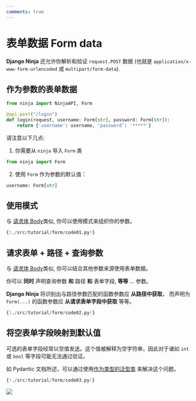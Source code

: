 ```yaml
---
comments: true
---
```

# 表单数据 Form data

**Django Ninja** 还允许你解析和验证 `request.POST` 数据
(也就是 `application/x-www-form-urlencoded` 或 `multipart/form-data`).

## 作为参数的表单数据

```python hl_lines="1 4"
from ninja import NinjaAPI, Form

@api.post("/login")
def login(request, username: Form[str], password: Form[str]):
    return {'username': username, 'password': '*****'}
```

请注意以下几点:

1) 你需要从 `ninja` 导入 `Form` 类
```python
from ninja import Form
```

2) 使用 `Form` 作为参数的默认值：
```python
username: Form[str]
```

## 使用模式

与 [请求体 Body](body.md#declare-it-as-a-parameter)类似, 你可以使用模式来组织你的参数。

```python hl_lines="12"
{!./src/tutorial/form/code01.py!}
```

## 请求表单 + 路径 + 查询参数

与 [请求体 Body](body.md#request-body-path-query-parameters)类似, 你可以结合其他参数来源使用表单数据。

你可以 **同时** 声明查询参数 **和**  路径 **和** 表单字段, **等等** ... 参数。

**Django Ninja** 将识别出与路径参数匹配的函数参数应 **从路径中获取**，
而声明为`Form(...)` 的函数参数应 **从请求表单字段中获取** 等等。

```python hl_lines="12"
{!./src/tutorial/form/code02.py!}
```
## 将空表单字段映射到默认值

可选的表单字段经常以空值发送。这个值被解释为空字符串，因此对于诸如 `int` 或 `bool` 等字段可能无法通过验证。

如 Pydantic 文档所述，可以通过使用[作为类型的泛型类](https://pydantic-docs.helpmanual.io/usage/types/#generic-classes-as-types) 来解决这个问题。

```python hl_lines="15 16 23-25"
{!./src/tutorial/form/code03.py!}
```

<img style="object-fit: cover; object-position: 50% 50%;" loading="lazy" fetchpriority="auto" aria-hidden="true" draggable="false" src="https://picsum.photos/825/47.jpg">

